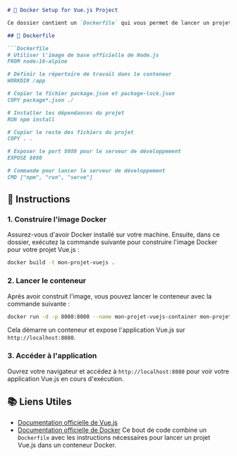 ```markdown
# 🚀 Docker Setup for Vue.js Project

Ce dossier contient un `Dockerfile` qui vous permet de lancer un projet Vue.js dans un conteneur Docker. Avec cette configuration, vous pouvez développer votre application Vue.js dans un environnement isolé et cohérent.

## 📝 Dockerfile

```Dockerfile
# Utiliser l'image de base officielle de Node.js
FROM node:16-alpine

# Définir le répertoire de travail dans le conteneur
WORKDIR /app

# Copier le fichier package.json et package-lock.json
COPY package*.json ./

# Installer les dépendances du projet
RUN npm install

# Copier le reste des fichiers du projet
COPY . .

# Exposer le port 8080 pour le serveur de développement
EXPOSE 8080

# Commande pour lancer le serveur de développement
CMD ["npm", "run", "serve"]
```

## 🚀 Instructions

### 1. Construire l'image Docker
Assurez-vous d'avoir Docker installé sur votre machine. Ensuite, dans ce dossier, exécutez la commande suivante pour construire l'image Docker pour votre projet Vue.js :

```bash
docker build -t mon-projet-vuejs .
```

### 2. Lancer le conteneur
Après avoir construit l'image, vous pouvez lancer le conteneur avec la commande suivante :

```bash
docker run -d -p 8080:8080 --name mon-projet-vuejs-container mon-projet-vuejs
```

Cela démarre un conteneur et expose l'application Vue.js sur `http://localhost:8080`.

### 3. Accéder à l'application
Ouvrez votre navigateur et accédez à `http://localhost:8080` pour voir votre application Vue.js en cours d'exécution.

## 📚 Liens Utiles

- [Documentation officielle de Vue.js](https://vuejs.org/v2/guide/)
- [Documentation officielle de Docker](https://docs.docker.com/)
Ce bout de code combine un `Dockerfile` avec les instructions nécessaires pour lancer un projet Vue.js dans un conteneur Docker.
